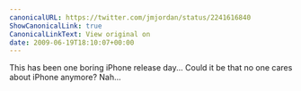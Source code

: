 ```yaml
---
canonicalURL: https://twitter.com/jmjordan/status/2241616840
ShowCanonicalLink: true
CanonicalLinkText: View original on
date: 2009-06-19T18:10:07+00:00
---
```

This has been one boring iPhone release day... Could it be that no one cares about iPhone anymore? Nah...